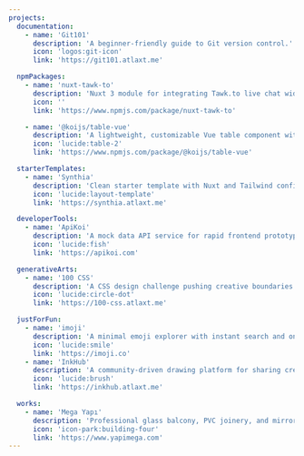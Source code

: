 ```yaml
---
projects:
  documentation:
    - name: 'Git101'
      description: 'A beginner-friendly guide to Git version control.'
      icon: 'logos:git-icon'
      link: 'https://git101.atlaxt.me'

  npmPackages:
    - name: 'nuxt-tawk-to'
      description: 'Nuxt 3 module for integrating Tawk.to live chat widget.'
      icon: ''
      link: 'https://www.npmjs.com/package/nuxt-tawk-to'

    - name: '@koijs/table-vue'
      description: 'A lightweight, customizable Vue table component with sticky headers and zebra striping.'
      icon: 'lucide:table-2'
      link: 'https://www.npmjs.com/package/@koijs/table-vue'

  starterTemplates:
    - name: 'Synthia'
      description: 'Clean starter template with Nuxt and Tailwind configured.'
      icon: 'lucide:layout-template'
      link: 'https://synthia.atlaxt.me'

  developerTools:
    - name: 'ApiKoi'
      description: 'A mock data API service for rapid frontend prototyping.'
      icon: 'lucide:fish'
      link: 'https://apikoi.com'

  generativeArts:
    - name: '100 CSS'
      description: 'A CSS design challenge pushing creative boundaries daily.'
      icon: 'lucide:circle-dot'
      link: 'https://100-css.atlaxt.me'

  justForFun:
    - name: 'imoji'
      description: 'A minimal emoji explorer with instant search and one-click copying.'
      icon: 'lucide:smile'
      link: 'https://imoji.co'
    - name: 'InkHub'
      description: 'A community-driven drawing platform for sharing creative work.'
      icon: 'lucide:brush'
      link: 'https://inkhub.atlaxt.me'

  works:
    - name: 'Mega Yapı'
      description: 'Professional glass balcony, PVC joinery, and mirror solutions.'
      icon: 'icon-park:building-four'
      link: 'https://www.yapimega.com'
---
```

